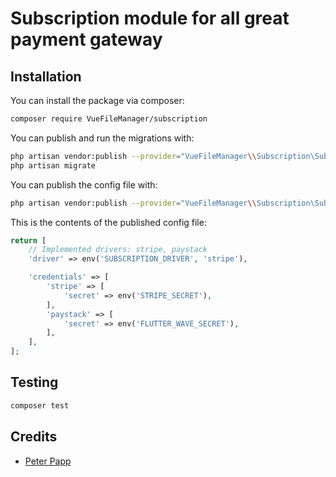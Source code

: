 # Subscription module for all great payment gateway

## Installation

You can install the package via composer:

```bash
composer require VueFileManager/subscription
```

You can publish and run the migrations with:

```bash
php artisan vendor:publish --provider="VueFileManager\\Subscription\SubscriptionServiceProvider" --tag="subscription-migrations"
php artisan migrate
```

You can publish the config file with:
```bash
php artisan vendor:publish --provider="VueFileManager\\Subscription\SubscriptionServiceProvider" --tag="subscription-config"
```

This is the contents of the published config file:

```php
return [
    // Implemented drivers: stripe, paystack
    'driver' => env('SUBSCRIPTION_DRIVER', 'stripe'),

    'credentials' => [
        'stripe' => [
            'secret' => env('STRIPE_SECRET'),
        ],
        'paystack' => [
            'secret' => env('FLUTTER_WAVE_SECRET'),
        ],
    ],
];
```

## Testing

```bash
composer test
```

## Credits

- [Peter Papp](https://github.com/MakingCG)
